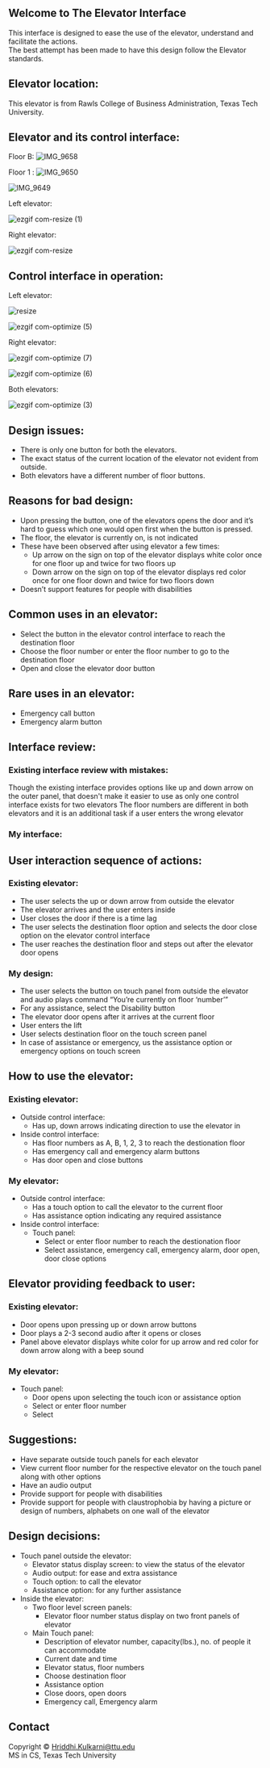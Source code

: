 ## Welcome to The Elevator Interface 
This interface is designed to ease the use of the elevator, understand and facilitate the actions.  <br /> 
The best attempt has been made to have this design follow the Elevator standards. 

## Elevator location:
This elevator is from Rawls College of Business Administration, Texas Tech University. 

## Elevator and its control interface:
Floor B:
![IMG_9658](https://user-images.githubusercontent.com/18117167/64655797-02dc0c80-d3f3-11e9-9ea9-0ca215344613.JPG)

Floor 1 :
![IMG_9650](https://user-images.githubusercontent.com/18117167/64580547-5c3d3080-d34c-11e9-9a28-87f01e350a91.JPG)

![IMG_9649](https://user-images.githubusercontent.com/18117167/64580681-d372c480-d34c-11e9-9718-24d33406fb76.JPG)

Left elevator:

![ezgif com-resize (1)](https://user-images.githubusercontent.com/18117167/64656433-08d2ed00-d3f5-11e9-929c-8b887538ae06.jpg)

Right elevator:

![ezgif com-resize](https://user-images.githubusercontent.com/18117167/64656204-53a03500-d3f4-11e9-82ab-4461340d0802.jpg)

## Control interface in operation:
Left elevator: 

![resize](https://user-images.githubusercontent.com/18117167/64627699-b7573d80-d3b5-11e9-97ef-daa6d726ec29.gif)

![ezgif com-optimize (5)](https://user-images.githubusercontent.com/18117167/64627078-a1954880-d3b4-11e9-9f24-1e3633976e51.gif)

Right elevator:

![ezgif com-optimize (7)](https://user-images.githubusercontent.com/18117167/64656155-20f63c80-d3f4-11e9-9b71-7cfb21616522.gif)

![ezgif com-optimize (6)](https://user-images.githubusercontent.com/18117167/64627222-d99c8b80-d3b4-11e9-809c-19058eba05d2.gif)

Both elevators:

![ezgif com-optimize (3)](https://user-images.githubusercontent.com/18117167/64586401-c4e2d800-d361-11e9-8600-bb3b6997d685.gif)

## Design issues:
* There is only one button for both the elevators. 
* The exact status of the current location of the elevator not evident from outside.
* Both elevators have a different number of floor buttons.  

## Reasons for bad design:
* Upon pressing the button, one of the elevators opens the door and it’s hard to guess which one would open first when the button is pressed. 
* The floor, the elevator is currently on, is not indicated
* These have been observed after using elevator a few times:
  * Up arrow on the sign on top of the elevator displays white color once for one floor up and twice for two floors up 
  * Down arrow on the sign on top of the elevator displays red color once for one floor down and twice for two floors down
* Doesn’t support features for people with disabilities 

## Common uses in an elevator:
* Select the button in the elevator control interface to reach the destination floor  
* Choose the floor number or enter the floor number to go to the destination floor 
* Open and close the elevator door button 

## Rare uses in an elevator:
* Emergency call button  
* Emergency alarm button

## Interface review:
### Existing interface review with mistakes:
Though the existing interface provides options like up and down arrow on the outer panel, that doesn't make it easier to use as only one control interface exists for two elevators
The floor numbers are different in both elevators and it is an additional task if a user enters the wrong elevator

### My interface:

## User interaction sequence of actions:
### Existing elevator:
* The user selects the up or down arrow from outside the elevator
* The elevator arrives and the user enters inside
* User closes the door if there is a time lag
* The user selects the destination floor option and selects the door close option on the elevator control interface
* The user reaches the destination floor and steps out after the elevator door opens

### My design:
* The user selects the button on touch panel from outside the elevator and audio plays command “You’re currently on floor ‘number’” 
* For any assistance, select the Disability button 
* The elevator door opens after it arrives at the current floor  
* User enters the lift  
* User selects destination floor on the touch screen panel  
* In case of assistance or emergency, us the assistance option or emergency options on touch screen 

## How to use the elevator:
### Existing elevator:
* Outside control interface:
  * Has up, down arrows indicating direction to use the elevator in
* Inside control interface:
  * Has floor numbers as A, B, 1, 2, 3 to reach the destionation floor
  * Has emergency call and emergency alarm buttons
  * Has door open and close buttons
### My elevator:
* Outside control interface:
  * Has a touch option to call the elevator to the current floor
  * Has assistance option indicating any required assistance
* Inside control interface:
  * Touch panel:
    * Select or enter floor number to reach the destionation floor
    * Select assistance, emergency call, emergency alarm, door open, door close options

## Elevator providing feedback to user:
### Existing elevator:
* Door opens upon pressing up or down arrow buttons
* Door plays a 2-3 second audio after it opens or closes
* Panel above elevator displays white color for up arrow and red color for down arrow along with a beep sound
### My elevator:
* Touch panel:
  * Door opens upon selecting the touch icon or assistance option
  * Select or enter floor number 
  * Select 

## Suggestions:
* Have separate outside touch panels for each elevator  
* View current floor number for the respective elevator on the touch panel along with other options  
* Have an audio output 
* Provide support for people with disabilities 
* Provide support for people with claustrophobia by having a picture or design of numbers, alphabets on one wall of the elevator

## Design decisions:
* Touch panel outside the elevator: 
  * Elevator status display screen: to view the status of the elevator 
  * Audio output: for ease and extra assistance 
  * Touch option: to call the elevator 
  * Assistance option: for any further assistance 
* Inside the elevator: 
  * Two floor level screen panels: 
    * Elevator floor number status display on two front panels of elevator 
  * Main Touch panel:  
    * Description of elevator number, capacity(lbs.), no. of people it can accommodate 
    * Current date and time 
    * Elevator status, floor numbers  
    * Choose destination floor
    * Assistance option
    * Close doors, open doors 
    * Emergency call, Emergency alarm

## Contact
Copyright ©️ Hriddhi.Kulkarni@ttu.edu <br /> 
MS in CS, Texas Tech University


